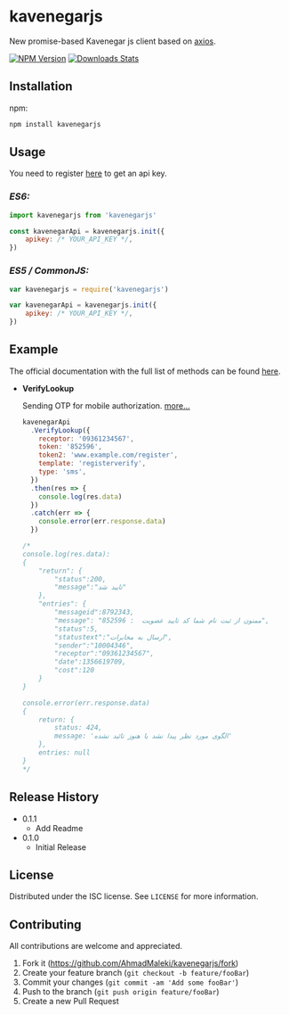 # kavenegarjs

New promise-based Kavenegar js client based on [axios][axios-url].

[![NPM Version][npm-image]][npm-url]
[![Downloads Stats][npm-downloads]][npm-url]

## Installation

npm:

```sh
npm install kavenegarjs
```

## Usage

You need to register [here][kavenegar-register] to get an api key.

### _ES6:_

```javascript
import kavenegarjs from 'kavenegarjs'

const kavenegarApi = kavenegarjs.init({
    apikey: /* YOUR_API_KEY */,
})
```

### _ES5 / CommonJS:_

```javascript
var kavenegarjs = require('kavenegarjs')

var kavenegarApi = kavenegarjs.init({
    apikey: /* YOUR_API_KEY */,
})
```

## Example

The official documentation with the full list of methods can be found [here][kavenegar-documentation].

* **VerifyLookup**
 
    Sending OTP for mobile authorization. [more...][kavenegar-verifylookup]

    ```javascript
    kavenegarApi
      .VerifyLookup({
        receptor: '09361234567',
        token: '852596',
        token2: 'www.example.com/register',
        template: 'registerverify',
        type: 'sms',
      })
      .then(res => {
        console.log(res.data)
      })
      .catch(err => {
        console.error(err.response.data)
      })
    
    /*
    console.log(res.data):
    {
        "return": {
            "status":200,
            "message":"تایید شد"
        },
        "entries": {
            "messageid":8792343,
            "message": "ممنون از ثبت نام شما کد تایید عضویت  : 852596",
            "status":5,
            "statustext":"ارسال به مخابرات",
            "sender":"10004346",
            "receptor":"09361234567",
            "date":1356619709,
            "cost":120
        }
    }
    
    console.error(err.response.data)
    {
        return: {
            status: 424,
            message: 'الگوی مورد نظر پیدا نشد یا هنوز تائید نشده'
        },
        entries: null
    }
    */
    ```


## Release History

* 0.1.1
    * Add Readme
* 0.1.0
    * Initial Release


## License

Distributed under the ISC license. See ``LICENSE`` for more information.


## Contributing

All contributions are welcome and appreciated.

1. Fork it (<https://github.com/AhmadMaleki/kavenegarjs/fork>)
2. Create your feature branch (`git checkout -b feature/fooBar`)
3. Commit your changes (`git commit -am 'Add some fooBar'`)
4. Push to the branch (`git push origin feature/fooBar`)
5. Create a new Pull Request

<!-- Markdown link & img dfn's -->
[axios-url]: https://github.com/axios/axios
[npm-image]: https://img.shields.io/npm/v/kavenegarjs.svg
[npm-url]: https://npmjs.org/package/kavenegarjs
[npm-downloads]: https://img.shields.io/npm/dm/kavenegarjs.svg
[kavenegar-register]: http://panel.kavenegar.com/client/membership/register
[kavenegar-documentation]: http://kavenegar.com/rest.html
[kavenegar-verifylookup]: http://kavenegar.com/rest.html#sms-Lookup